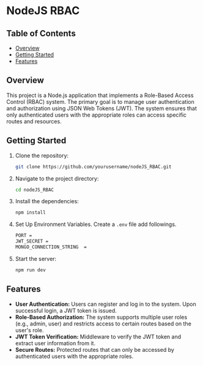 # NodeJS RBAC

## Table of Contents

-   [Overview](#overview)
-   [Getting Started](#getting-started)
-   [Features](#features)

## Overview

This project is a Node.js application that implements a Role-Based Access Control (RBAC) system. The primary goal is to manage user authentication and authorization using JSON Web Tokens (JWT). The system ensures that only authenticated users with the appropriate roles can access specific routes and resources.

## Getting Started

1. Clone the repository:
    ```sh
    git clone https://github.com/yourusername/nodeJS_RBAC.git
    ```
2. Navigate to the project directory:
    ```sh
    cd nodeJS_RBAC
    ```
3. Install the dependencies:
    ```sh
    npm install
    ```
4. Set Up Environment Variables. Create a `.env` file add followings.
    ```sh
    PORT =
    JWT_SECRET =
    MONGO_CONNECTION_STRING  =
    ```

5. Start the server:
    ```sh
    npm run dev
    ```

## Features

-   **User Authentication:** Users can register and log in to the system. Upon successful login, a JWT token is issued.
-   **Role-Based Authorization:** The system supports multiple user roles (e.g., admin, user) and restricts access to certain routes based on the user's role.
-   **JWT Token Verification:** Middleware to verify the JWT token and extract user information from it.
-   **Secure Routes:** Protected routes that can only be accessed by authenticated users with the appropriate roles.

